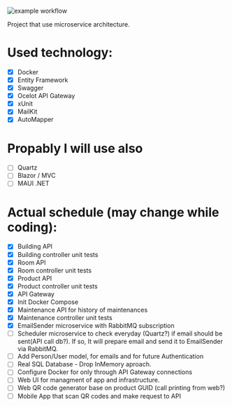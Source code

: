 ![example workflow](https://github.com/szymongamza/InventoryUniversity/actions/workflows/dotnet.yml/badge.svg)

Project that use microservice architecture.

# Used technology:
- [x] Docker
- [x] Entity Framework
- [x] Swagger
- [x] Ocelot API Gateway
- [x] xUnit
- [x] MailKit
- [x] AutoMapper

# Propably I will use also
- [ ] Quartz
- [ ] Blazor / MVC
- [ ] MAUI .NET

# Actual schedule (may change while coding):
- [x] Building API
- [x] Building controller unit tests
- [x] Room API
- [x] Room controller unit tests
- [x] Product API
- [x] Product controller unit tests
- [x] API Gateway
- [x] Init Docker Compose
- [x] Maintenance API for history of maintenances
- [x] Maintenance controller unit tests
- [x] EmailSender microservice with RabbitMQ subscription
- [ ] Scheduler microservice to check everyday (Quartz?) if email should be sent(API call db?). If so, It will prepare email and send it to EmailSender via RabbitMQ.
- [ ] Add Person/User model, for emails and for future Authentication
- [ ] Real SQL Database - Drop InMemory aproach. 
- [ ] Configure Docker for only through API Gateway connections
- [ ] Web UI for managment of app and infrastructure.
- [ ] Web QR code generator base on product GUID (call printing from web?)
- [ ] Mobile App that scan QR codes and make request to API
